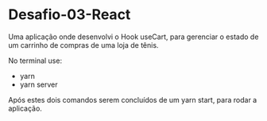 # Desafio-03-React
<p>Uma aplicação onde desenvolvi o Hook useCart, para gerenciar o estado de um carrinho de compras de uma loja de tênis.</p>
<p>No terminal use:</p>
<ul>
  <li> yarn </li>
  <li> yarn server</li>
</ul>
<p>Após estes dois comandos serem concluídos de um yarn start, para rodar a aplicação.</p>
